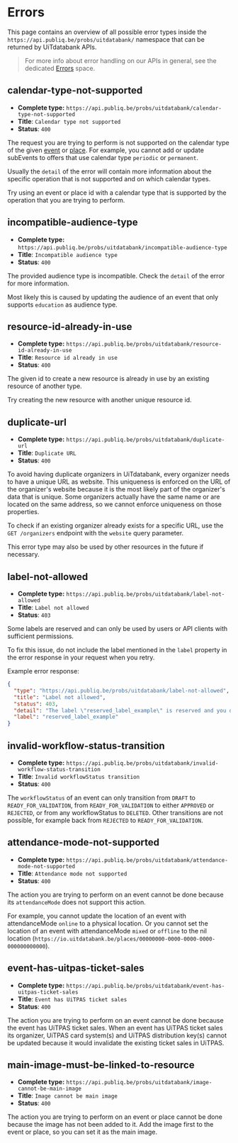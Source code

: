 # Errors

This page contains an overview of all possible error types inside the `https://api.publiq.be/probs/uitdatabank/` namespace that can be returned by UiTdatabank APIs.

> For more info about error handling on our APIs in general, see the dedicated [Errors](https://publiq.stoplight.io/docs/errors) space.

## calendar-type-not-supported

*   **Complete type:** `https://api.publiq.be/probs/uitdatabank/calendar-type-not-supported`
*   **Title**: `Calendar type not supported`
*   **Status**: `400`

The request you are trying to perform is not supported on the calendar type of the given [event](/models/event-calendarType.json) or [place](/models/place-calendarType.json). For example, you cannot add or update subEvents to offers that use calendar type `periodic` or `permanent`.

Usually the `detail` of the error will contain more information about the specific operation that is not supported and on which calendar types.

Try using an event or place id with a calendar type that is supported by the operation that you are trying to perform.

## incompatible-audience-type

*   **Complete type:** `https://api.publiq.be/probs/uitdatabank/incompatible-audience-type`
*   **Title**: `Incompatible audience type`
*   **Status**: `400`

The provided audience type is incompatible. Check the `detail` of the error for more information.

Most likely this is caused by updating the audience of an event that only supports `education` as audience type.

## resource-id-already-in-use

*   **Complete type:** `https://api.publiq.be/probs/uitdatabank/resource-id-already-in-use`
*   **Title**: `Resource id already in use`
*   **Status**: `400`

The given id to create a new resource is already in use by an existing resource of another type.

Try creating the new resource with another unique resource id.

## duplicate-url

*   **Complete type:** `https://api.publiq.be/probs/uitdatabank/duplicate-url`
*   **Title**: `Duplicate URL`
*   **Status**: `400`

To avoid having duplicate organizers in UiTdatabank, every organizer needs to have a unique URL as website. This uniqueness is enforced on the URL of the organizer's website because it is the most likely part of the organizer's data that is unique. Some organizers actually have the same name or are located on the same address, so we cannot enforce uniqueness on those properties.

To check if an existing organizer already exists for a specific URL, use the `GET /organizers` endpoint with the `website` query parameter.

This error type may also be used by other resources in the future if necessary.

## label-not-allowed

*   **Complete type:** `https://api.publiq.be/probs/uitdatabank/label-not-allowed`
*   **Title**: `Label not allowed`
*   **Status**: `403`

Some labels are reserved and can only be used by users or API clients with sufficient permissions.

To fix this issue, do not include the label mentioned in the `label` property in the error response in your request when you retry.

Example error response:

```json
{
  "type": "https://api.publiq.be/probs/uitdatabank/label-not-allowed",
  "title": "Label not allowed",
  "status": 403,
  "detail": "The label \"reserved_label_example\" is reserved and you do not have sufficient permissions to use it.",
  "label": "reserved_label_example"
}
```

## invalid-workflow-status-transition

*   **Complete type:** `https://api.publiq.be/probs/uitdatabank/invalid-workflow-status-transition`
*   **Title**: `Invalid workflowStatus transition`
*   **Status**: `400`

The `workflowStatus` of an event can only transition from `DRAFT` to `READY_FOR_VALIDATION`, from `READY_FOR_VALIDATION` to either `APPROVED` or `REJECTED`, or from any workflowStatus to `DELETED`. Other transitions are not possible, for example back from `REJECTED` to `READY_FOR_VALIDATION`.

## attendance-mode-not-supported

*   **Complete type:** `https://api.publiq.be/probs/uitdatabank/attendance-mode-not-supported`
*   **Title**: `Attendance mode not supported`
*   **Status**: `400`

The action you are trying to perform on an event cannot be done because its `attendanceMode` does not support this action.

For example, you cannot update the location of an event with attendanceMode `online` to a physical location. Or you cannot set the location of an event with attendanceMode `mixed` or `offline` to the nil location (`https://io.uitdatabank.be/places/00000000-0000-0000-0000-000000000000`).

## event-has-uitpas-ticket-sales

*   **Complete type:** `https://api.publiq.be/probs/uitdatabank/event-has-uitpas-ticket-sales`
*   **Title**: `Event has UiTPAS ticket sales`
*   **Status**: `400`

The action you are trying to perform on an event cannot be done because the event has UiTPAS ticket sales. When an event has UiTPAS ticket sales its organizer, UiTPAS card system(s) and UiTPAS distribution key(s) cannot be updated because it would invalidate the existing ticket sales in UiTPAS.

## main-image-must-be-linked-to-resource

*   **Complete type:** `https://api.publiq.be/probs/uitdatabank/image-cannot-be-main-image`
*   **Title**: `Image cannot be main image`
*   **Status**: `400`

The action you are trying to perform on an event or place cannot be done because the image has not been added to it. Add the image first to the event or place, so you can set it as the main image.
